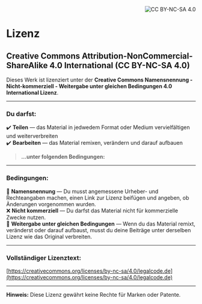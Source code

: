 <p align="right">
  <img src="https://licensebuttons.net/l/by-nc-sa/4.0/88x31.png" alt="CC BY-NC-SA 4.0">
</p>


# Lizenz


## Creative Commons Attribution-NonCommercial-ShareAlike 4.0 International (CC BY-NC-SA 4.0)

Dieses Werk ist lizenziert unter der **Creative Commons Namensnennung - Nicht-kommerziell - Weitergabe unter gleichen Bedingungen 4.0 International Lizenz**.

---

### Du darfst:

✔️ **Teilen** — das Material in jedwedem Format oder Medium vervielfältigen und weiterverbreiten  
✔️ **Bearbeiten** — das Material remixen, verändern und darauf aufbauen  

> **…unter folgenden Bedingungen:**

---

### Bedingungen:

📝 **Namensnennung** — Du musst angemessene Urheber- und Rechteangaben machen, einen Link zur Lizenz beifügen und angeben, ob Änderungen vorgenommen wurden.  
❌ **Nicht kommerziell** — Du darfst das Material nicht für kommerzielle Zwecke nutzen.  
🔁 **Weitergabe unter gleichen Bedingungen** — Wenn du das Material remixt, veränderst oder darauf aufbaust, musst du deine Beiträge unter derselben Lizenz wie das Original verbreiten.

---

### Vollständiger Lizenztext:
[https://creativecommons.org/licenses/by-nc-sa/4.0/legalcode.de](https://creativecommons.org/licenses/by-nc-sa/4.0/legalcode.de)

---

**Hinweis:** Diese Lizenz gewährt keine Rechte für Marken oder Patente.
